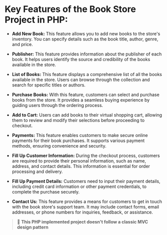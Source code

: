 # Key Features of the Book Store Project in PHP:

- **Add New Book:** This feature allows you to add new books to the store's inventory. You can specify details such as the book title, author, genre, and price.

- **Publisher:** This feature provides information about the publisher of each book. It helps users identify the source and credibility of the books available in the store.

- **List of Books:** This feature displays a comprehensive list of all the books available in the store. Users can browse through the collection and search for specific titles or authors.

- **Purchase Books:** With this feature, customers can select and purchase books from the store. It provides a seamless buying experience by guiding users through the ordering process.

- **Add to Cart:** Users can add books to their virtual shopping cart, allowing them to review and modify their selections before proceeding to checkout.

- **Payments:** This feature enables customers to make secure online payments for their book purchases. It supports various payment methods, ensuring convenience and security.

- **Fill Up Customer Information:** During the checkout process, customers are required to provide their personal information, such as name, address, and contact details. This information is essential for order processing and delivery.

- **Fill Up Payment Details:** Customers need to input their payment details, including credit card information or other payment credentials, to complete the purchase securely.

- **Contact Us:** This feature provides a means for customers to get in touch with the book store's support team. It may include contact forms, email addresses, or phone numbers for inquiries, feedback, or assistance.

> :notebook: **This PHP implemented project doesn't follow a classic MVC design pattern**